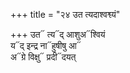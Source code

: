 +++
title = "२४ उत त्यदाश्वश्व्यं"

+++
उत᳓ त्य᳓द् आशुअ᳓श्वियं  
य᳓द् इन्द्र ना᳓हुषीषु आ᳓  
अ᳓ग्रे विक्षु᳓ प्रदी᳓दयत्